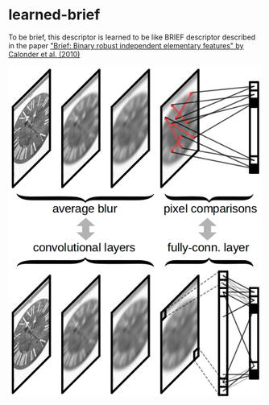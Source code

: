 # learned-brief
To be brief, this descriptor is learned to be like BRIEF descriptor described in the paper ["Brief: Binary robust independent elementary features" by Calonder et al. (2010)](https://www.cs.ubc.ca/~lowe/525/papers/calonder_eccv10.pdf)

![Step 1](/figures/learned_brief_step1.png)
